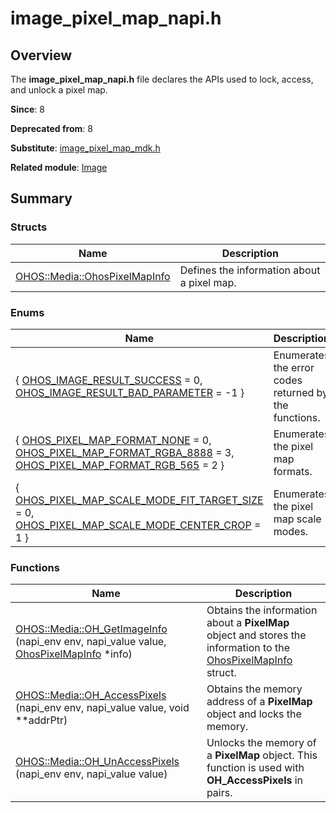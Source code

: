 # image_pixel_map_napi.h


## Overview

The **image_pixel_map_napi.h** file declares the APIs used to lock, access, and unlock a pixel map.

**Since**: 8

**Deprecated from**: 8

**Substitute**: [image_pixel_map_mdk.h](image__pixel__map__mdk_8h.md)

**Related module**: [Image](image.md)


## Summary


### Structs

| Name| Description| 
| -------- | -------- |
| [OHOS::Media::OhosPixelMapInfo](_o_h_o_s_1_1_media_1_1_ohos_pixel_map_info.md) | Defines the information about a pixel map.| 


### Enums

| Name| Description| 
| -------- | -------- |
| { [OHOS_IMAGE_RESULT_SUCCESS](image.md#anonymous-enum-33) = 0,<br>[OHOS_IMAGE_RESULT_BAD_PARAMETER](image.md#anonymous-enum-33) = -1 } | Enumerates the error codes returned by the functions.| 
| { [OHOS_PIXEL_MAP_FORMAT_NONE](image.md#anonymous-enum-33-1) = 0,<br>[OHOS_PIXEL_MAP_FORMAT_RGBA_8888](image.md#anonymous-enum-33-1) = 3,<br>[OHOS_PIXEL_MAP_FORMAT_RGB_565](image.md#anonymous-enum-33-1) = 2 } | Enumerates the pixel map formats.| 
| { [OHOS_PIXEL_MAP_SCALE_MODE_FIT_TARGET_SIZE](image.md#anonymous-enum) = 0,<br>[OHOS_PIXEL_MAP_SCALE_MODE_CENTER_CROP](image.md#anonymous-enum) = 1 } | Enumerates the pixel map scale modes.| 


### Functions

| Name| Description| 
| -------- | -------- |
| [OHOS::Media::OH_GetImageInfo](image.md#oh_getimageinfo) (napi_env env, napi_value value, [OhosPixelMapInfo](_o_h_o_s_1_1_media_1_1_ohos_pixel_map_info.md) \*info) | Obtains the information about a **PixelMap** object and stores the information to the [OhosPixelMapInfo](_o_h_o_s_1_1_media_1_1_ohos_pixel_map_info.md) struct.| 
| [OHOS::Media::OH_AccessPixels](image.md#oh_accesspixels) (napi_env env, napi_value value, void \*\*addrPtr) | Obtains the memory address of a **PixelMap** object and locks the memory.| 
| [OHOS::Media::OH_UnAccessPixels](image.md#oh_unaccesspixels) (napi_env env, napi_value value) | Unlocks the memory of a **PixelMap** object. This function is used with **OH_AccessPixels** in pairs.| 

<!--no_check-->
